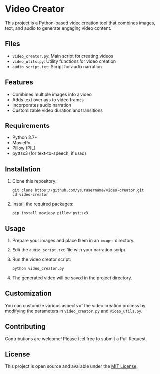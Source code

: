 # Video Creator

This project is a Python-based video creation tool that combines images, text, and audio to generate engaging video content.

## Files

- `video_creator.py`: Main script for creating videos
- `video_utils.py`: Utility functions for video creation
- `audio_script.txt`: Script for audio narration

## Features

- Combines multiple images into a video
- Adds text overlays to video frames
- Incorporates audio narration
- Customizable video duration and transitions

## Requirements

- Python 3.7+
- MoviePy
- Pillow (PIL)
- pyttsx3 (for text-to-speech, if used)

## Installation

1. Clone this repository:
   ```
   git clone https://github.com/yourusername/video-creator.git
   cd video-creator
   ```

2. Install the required packages:
   ```
   pip install moviepy pillow pyttsx3
   ```

## Usage

1. Prepare your images and place them in an `images` directory.
2. Edit the `audio_script.txt` file with your narration script.
3. Run the video creator script:
   ```
   python video_creator.py
   ```

4. The generated video will be saved in the project directory.

## Customization

You can customize various aspects of the video creation process by modifying the parameters in `video_creator.py` and `video_utils.py`.

## Contributing

Contributions are welcome! Please feel free to submit a Pull Request.

## License

This project is open source and available under the [MIT License](LICENSE).
